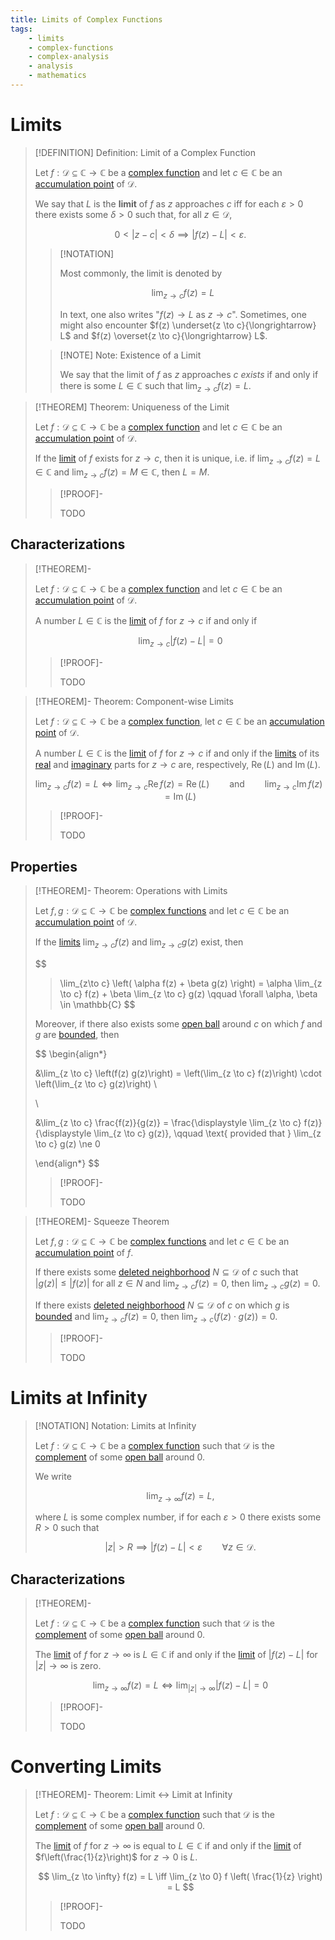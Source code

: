 ```yaml
---
title: Limits of Complex Functions
tags:
    - limits
    - complex-functions
    - complex-analysis
    - analysis
    - mathematics
---
```


# Limits

>[!DEFINITION] Definition: Limit of a Complex Function
>
>Let $f: \mathcal{D} \subseteq \mathbb{C} \to \mathbb{C}$ be a [complex function](index.md) and let $c \in \mathbb{C}$ be an [accumulation point](../../../../Topology/Interior,%20Boundary,%20Exterior/Accumulation%20Point.md) of $\mathcal{D}$.
>
>We say that $L$ is the **limit** of $f$ as $z$ approaches $c$ iff for each $\varepsilon \gt 0$ there exists some $\delta \gt 0$ such that, for all $z \in \mathcal{D}$,
>
>$$
>0 \lt |z - c| \lt \delta \implies |f(z) - L| \lt \varepsilon.
>$$
>
>>[!NOTATION]
>>
>>Most commonly, the limit is denoted by
>>
>>$$
>>\lim_{z \to c} f(z) = L \qquad 
>>$$
>>
>>In text, one also writes "$f(z) \to L$ as $z \to c$". Sometimes, one might also encounter $f(z) \underset{z \to c}{\longrightarrow} L$ and $f(z) \overset{z \to c}{\longrightarrow} L$.
>>
>
>>[!NOTE] Note: Existence of a Limit
>>
>>We say that the limit of $f$ as $z$ approaches $c$ *exists* if and only if there is some $L \in \mathbb{C}$ such that $\lim_{z \to c} f(z) = L$.
>>
>

>[!THEOREM] Theorem: Uniqueness of the Limit
>
>Let $f: \mathcal{D} \subseteq \mathbb{C} \to \mathbb{C}$ be a [complex function](index.md) and let $c \in \mathbb{C}$ be an [accumulation point](../../../../Topology/Interior,%20Boundary,%20Exterior/Accumulation%20Point.md) of $\mathcal{D}$.
>
>If the [limit](Limits.md) of $f$ exists for $z \to c$, then it is unique, i.e. if $\lim_{z \to c} f(z) = L \in \mathbb{C}$ and $\lim_{z \to c} f(z) = M \in \mathbb{C}$, then $L = M$.
>
>>[!PROOF]-
>>
>>TODO
>>
>

## Characterizations

>[!THEOREM]-
>
>Let $f: \mathcal{D} \subseteq \mathbb{C} \to \mathbb{C}$ be a [complex function](index.md) and let $c \in \mathbb{C}$ be an [accumulation point](../../../../Topology/Interior,%20Boundary,%20Exterior/Accumulation%20Point.md) of $\mathcal{D}$.
>
>A number $L \in \mathbb{C}$ is the [limit](Limits.md) of $f$ for $z \to c$ if and only if
>
>$$
>\lim_{z \to c} |f(z) - L| = 0
>$$
>
>>[!PROOF]-
>>
>>TODO
>>
>

>[!THEOREM]- Theorem: Component-wise Limits
>
>Let $f: \mathcal{D} \subseteq \mathbb{C} \to \mathbb{C}$ be a [complex function](index.md), let $c \in \mathbb{C}$ be an [accumulation point](../../../../Topology/Interior,%20Boundary,%20Exterior/Accumulation%20Point.md) of $\mathcal{D}$.
>
>A number $L \in \mathbb{C}$ is the [limit](Limits.md) of $f$ for $z \to c$ if and only if the [limits](Limits.md) of its [real](../../Complex-Valued%20Functions.md) and [imaginary](../../Complex-Valued%20Functions.md) parts for $z \to c$ are, respectively, $\operatorname{Re} (L)$ and $\operatorname{Im} (L)$.
>
>$$
>\lim_{z \to c} f(z) = L \iff \lim_{z \to c} \operatorname{Re} f (z) = \operatorname{Re} (L) \qquad \text{and} \qquad \lim_{z \to c}\operatorname{Im} f (z) = \operatorname{Im} (L)
>$$
>
>>[!PROOF]-
>>
>>TODO
>>
>

## Properties

>[!THEOREM]- Theorem: Operations with Limits
>
>Let $f, g: \mathcal{D} \subseteq \mathbb{C} \to \mathbb{C}$ be [complex functions](../Complex%20Functions.md) and let $c \in \mathbb{C}$ be an [accumulation point](../../../../Topology/Interior,%20Boundary,%20Exterior/Accumulation%20Point.md) of $\mathcal{D}$.
>
>If the [limits](Limits.md) $\displaystyle \lim_{z \to c} f(z)$ and $\displaystyle \lim_{z \to c} g(z)$ exist, then
>
>$$
>>\lim_{z\to c} \left( \alpha f(z) + \beta g(z) \right) = \alpha \lim_{z \to c} f(z) + \beta \lim_{z \to c} g(z) \qquad \forall \alpha, \beta \in \mathbb{C}
>$$
>
>Moreover, if there also exists some [open ball](../../Topology%20of%20the%20Complex%20Plane.md) around $c$ on which $f$ and $g$ are [bounded](../Boundedness.md), then
>
>$$
>\begin{align*}
>
>&\lim_{z \to c} \left(f(z) g(z)\right) = \left(\lim_{z \to c} f(z)\right) \cdot \left(\lim_{z \to c} g(z)\right) \\
>
>\\
>
>&\lim_{z \to c} \frac{f(z)}{g(z)} = \frac{\displaystyle \lim_{z \to c} f(z)}{\displaystyle \lim_{z \to c} g(z)}, \qquad \text{ provided that } \lim_{z \to c} g(z) \ne 0
>
>\end{align*}
>$$
>
>>[!PROOF]-
>>
>>TODO
>>
>

>[!THEOREM]- Squeeze Theorem
>
>Let $f,g: \mathcal{D} \subseteq \mathbb{C} \to \mathbb{C}$ be [complex functions](../Complex%20Functions.md) and let $c \in \mathbb{C}$ be an [accumulation point](../../../../Topology/Interior,%20Boundary,%20Exterior/Accumulation%20Point.md) of $f$.
>
>If there exists some [deleted neighborhood](../../Topology%20of%20the%20Complex%20Plane.md) $N \subseteq \mathcal{D}$ of $c$ such that $|g(z)| \le |f(z)|$ for all $z \in N$ and $\lim_{z \to c} f(z) = 0$, then $\lim_{z \to c} g(z) = 0$.
>
>If there exists [deleted neighborhood](../../Topology%20of%20the%20Complex%20Plane.md) $N \subseteq \mathcal{D}$ of $c$ on which $g$ is [bounded](../Boundedness.md) and $\lim_{z \to c} f(z) = 0$, then $\lim_{z \to c} (f(z) \cdot g(z)) = 0$.
>
>
>>[!PROOF]-
>>
>>TODO
>>
>

# Limits at Infinity

>[!NOTATION] Notation: Limits at Infinity
>
>Let $f: \mathcal{D} \subseteq \mathbb{C} \to \mathbb{C}$ be a [complex function](index.md) such that $\mathcal{D}$ is the [complement](../../../../Set%20Theory/Complement.md) of some [open ball](../../Topology%20of%20the%20Complex%20Plane.md) around $0$.
>
>We write
>
>$$
>\lim_{z \to \infty} f(z) = L,
>$$
>
>where $L$ is some complex number, if for each $\varepsilon \gt 0$ there exists some $R \gt 0$ such that
>
>$$
>|z| \gt R \implies |f(z) - L| \lt \varepsilon \qquad \forall z \in \mathcal{D}.
>$$
>

## Characterizations

>[!THEOREM]-
>
>Let $f: \mathcal{D} \subseteq \mathbb{C} \to \mathbb{C}$ be a [complex function](index.md) such that $\mathcal{D}$ is the [complement](../../../../Set%20Theory/Complement.md) of some [open ball](../../Topology%20of%20the%20Complex%20Plane.md) around $0$.
>
>The [limit](Limits.md#Limits%20at%20Infinity) of $f$ for $z \to \infty$ is $L \in \mathbb{C}$ if and only if the [limit](Limits.md#Limits%20at%20Infinity) of $|f(z) - L|$ for $|z| \to \infty$ is zero.
>
>$$
>\lim_{z \to \infty} f(z) = L \iff \lim_{|z| \to \infty} |f(z) - L| = 0
>$$
>
>>[!PROOF]-
>>
>>TODO
>>
>

# Converting Limits

>[!THEOREM]- Theorem: Limit $\leftrightarrow$ Limit at Infinity
>
>Let $f: \mathcal{D} \subseteq \mathbb{C} \to \mathbb{C}$ be a [complex function](index.md) such that $\mathcal{D}$ is the [complement](../../../../Set%20Theory/Complement.md) of some [open ball](../../Topology%20of%20the%20Complex%20Plane.md) around $0$.
>
>The [limit](Limits.md#Limits%20at%20Infinity) of $f$ for $z \to \infty$ is equal to $L \in \mathbb{C}$ if and only if the [limit](Limits.md#Limits) of $f\left(\frac{1}{z}\right)$ for $z \to 0$ is $L$.
>
>$$
>\lim_{z \to \infty} f(z) = L \iff \lim_{z \to 0} f \left( \frac{1}{z} \right) = L
>$$
>
>>[!PROOF]-
>>
>>TODO
>>
>